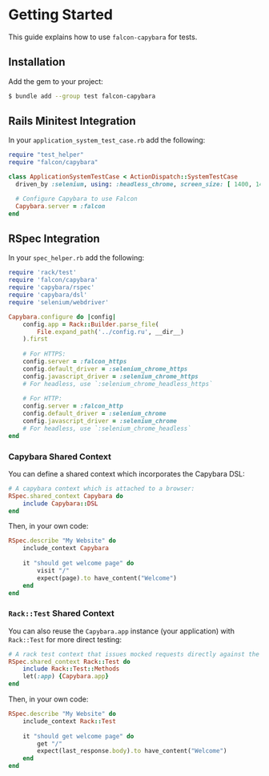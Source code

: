 # Getting Started

This guide explains how to use `falcon-capybara` for tests.

## Installation

Add the gem to your project:

~~~ bash
$ bundle add --group test falcon-capybara
~~~

## Rails Minitest Integration

In your `application_system_test_case.rb` add the following:

~~~ ruby
require "test_helper"
require "falcon/capybara"

class ApplicationSystemTestCase < ActionDispatch::SystemTestCase
  driven_by :selenium, using: :headless_chrome, screen_size: [ 1400, 1400 ]

  # Configure Capybara to use Falcon
  Capybara.server = :falcon  
end
~~~

## RSpec Integration

In your `spec_helper.rb` add the following:

~~~ ruby
require 'rack/test'
require 'falcon/capybara'
require 'capybara/rspec'
require 'capybara/dsl'
require 'selenium/webdriver'

Capybara.configure do |config|
	config.app = Rack::Builder.parse_file(
		File.expand_path('../config.ru', __dir__)
	).first
	
	# For HTTPS:
	config.server = :falcon_https
	config.default_driver = :selenium_chrome_https
	config.javascript_driver = :selenium_chrome_https
	# For headless, use `:selenium_chrome_headless_https`
	
	# For HTTP:
	config.server = :falcon_http
	config.default_driver = :selenium_chrome
	config.javascript_driver = :selenium_chrome
	# For headless, use `:selenium_chrome_headless`
end
~~~

### Capybara Shared Context

You can define a shared context which incorporates the Capybara DSL:

~~~ ruby
# A capybara context which is attached to a browser:
RSpec.shared_context Capybara do
	include Capybara::DSL
end
~~~

Then, in your own code:

~~~ ruby
RSpec.describe "My Website" do
	include_context Capybara
	
	it "should get welcome page" do
		visit "/"
		expect(page).to have_content("Welcome")
	end
end
~~~

### `Rack::Test` Shared Context

You can also reuse the `Capybara.app` instance (your application) with `Rack::Test` for more direct testing:

~~~ ruby
# A rack test context that issues mocked requests directly against the web app:
RSpec.shared_context Rack::Test do
	include Rack::Test::Methods
	let(:app) {Capybara.app}
end
~~~

Then, in your own code:

~~~ ruby
RSpec.describe "My Website" do
	include_context Rack::Test
	
	it "should get welcome page" do
		get "/"
		expect(last_response.body).to have_content("Welcome")
	end
end
~~~
